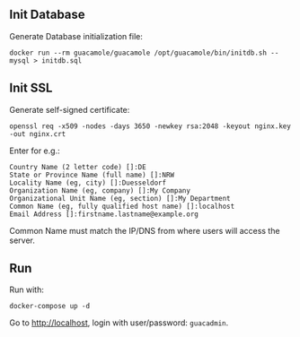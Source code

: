 ## Init Database

Generate Database initialization file:

    docker run --rm guacamole/guacamole /opt/guacamole/bin/initdb.sh --mysql > initdb.sql

## Init SSL

Generate self-signed certificate:

    openssl req -x509 -nodes -days 3650 -newkey rsa:2048 -keyout nginx.key -out nginx.crt

Enter for e.g.:

    Country Name (2 letter code) []:DE
    State or Province Name (full name) []:NRW
    Locality Name (eg, city) []:Duesseldorf
    Organization Name (eg, company) []:My Company
    Organizational Unit Name (eg, section) []:My Department
    Common Name (eg, fully qualified host name) []:localhost
    Email Address []:firstname.lastname@example.org

Common Name must match the IP/DNS from where users will access the server.

## Run

Run with:

    docker-compose up -d

Go to <http://localhost>, login with user/password: `guacadmin`.


[nginx_cert]: https://www.digitalocean.com/community/tutorials/how-to-create-a-self-signed-ssl-certificate-for-nginx-in-ubuntu-18-04
[nginx_redirect]: https://serversforhackers.com/c/redirect-http-to-https-nginx
[guacamole_docker]: https://guacamole.apache.org/doc/gug/guacamole-docker.html
[guacamole_proxy]: https://guacamole.apache.org/doc/gug/proxying-guacamole.html